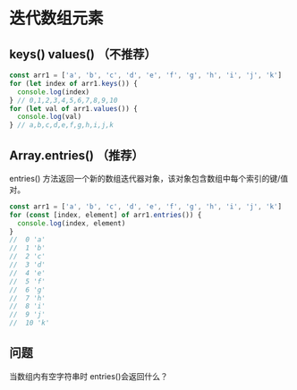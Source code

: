 # 迭代数组元素

## keys() values() （不推荐）

```js
const arr1 = ['a', 'b', 'c', 'd', 'e', 'f', 'g', 'h', 'i', 'j', 'k']
for (let index of arr1.keys()) {
  console.log(index)
} // 0,1,2,3,4,5,6,7,8,9,10
for (let val of arr1.values()) {
  console.log(val)
} // a,b,c,d,e,f,g,h,i,j,k
```

## Array.entries() （推荐）

entries() 方法返回一个新的数组迭代器对象，该对象包含数组中每个索引的键/值对。

```js
const arr1 = ['a', 'b', 'c', 'd', 'e', 'f', 'g', 'h', 'i', 'j', 'k']
for (const [index, element] of arr1.entries()) {
  console.log(index, element)
}
//  0 'a'
//  1 'b'
//  2 'c'
//  3 'd'
//  4 'e'
//  5 'f'
//  6 'g'
//  7 'h'
//  8 'i'
//  9 'j'
//  10 'k'
```

## 问题

当数组内有空字符串时 entries()会返回什么？
